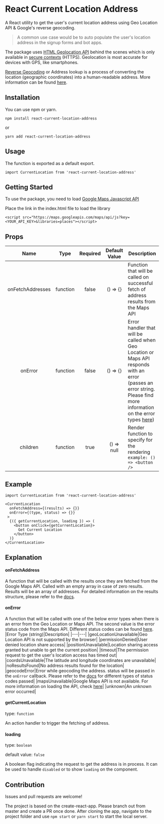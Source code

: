 # React Current Location Address
A React utility to get the user's current location address using Geo Location API & Google's reverse geocoding.

> A common use case would be to auto populate the user's location address in the signup forms and bot apps.

The package uses [HTML Geolocation API](https://developer.mozilla.org/en-US/docs/Web/API/Geolocation_API) behind the scenes which is only available in [secure contexts](https://developer.mozilla.org/en-US/docs/Web/Security/Secure_Contexts) (HTTPS). Geolocation is most accurate for devices with GPS, like smartphones.

[Reverse Geocoding](https://developers.google.com/maps/documentation/geocoding/overview#ReverseGeocoding) or Address lookup is a process of converting the location (geographic coordinates) into a human-readable address. More information can be found [here](https://en.wikipedia.org/wiki/Reverse_geocoding).

## Installation
You can use npm or yarn.

```
npm install react-current-location-address
```
or
```
yarn add react-current-location-address
```

## Usage
The function is exported as a default export.
```
import CurrentLocation from 'react-current-location-address'
```
## Getting Started
To use the package, you need to load [Google Maps Javascript API](https://developers.google.com/maps/documentation/javascript/overview)

Place the link in the index.html file to load the library
```
<script src="https://maps.googleapis.com/maps/api/js?key=<YOUR_API_KEY>&libraries=places"></script>
```
## Props
|Name|Type|Required|Default Value|Description|
|:---:|:---:|:---:|:---:|---|
|onFetchAddresses|function|false|() => {}|Function that will be called on successful fetch of address results from the Maps API|
|onError|function|false|() => {}|Error handler that will be called when Geo Location or Maps API responds with an error (passes an error string. Please find more information on the error types [here](https://github.com/PrasanthIVS/react-current-location-address/blob/master/README.md#onerror))|
|children|function|true|() => null|Render function to specify for the rendering `example: () => <button />`|

## Example
```
import CurrentLocation from 'react-current-location-address'

<CurrentLocation
  onFetchAddress={(results) => {}}
  onError={(type, status) => {}}
 >
  {({ getCurrentLocation, loading }) => (
    <button onClick={getCurrentLocation}>
      Get Current Location
    </button>
  )}
</CurrentLocation>
```
## Explanation
#### onFetchAddress
A function that will be called with the results once they are fetched from the Google Maps API.
Called with an empty array in case of zero results.
Results will be an array of addresses.
For detailed information on the results structure, please refer to the [docs](https://developers.google.com/maps/documentation/geocoding/overview#results).
#### onError
A function that will be called with one of the below error types when there is an error from the Geo Location or Maps API.
The second value is the error status code from the Maps API. Different status codes can be found [here](https://developers.google.com/maps/documentation/geocoding/overview#StatusCodes).
|Error Type (string)|Description|
|---|---|
|geoLocationUnavailable|Geo Location API is not supported by the browser|
|permissionDenied|User denied location share access|
|positionUnavailable|Location sharing access granted but unable to get the current position|
|timeout|The permission request to get the user's location access has timed out|
|coordsUnavailable|The latitude and longitude coordinates are unavailable|
|noResultsFound|No address results found for the location|
|geocodeError|Error while geocoding the address. status will be passed in the `onError` callback. Please refer to the [docs](https://developers.google.com/maps/documentation/geocoding/overview#StatusCodes) for different types of status codes passed|
|mapsUnavailable|Google Maps API is not available. For more information on loading the API, check [here](https://developers.google.com/maps/documentation/javascript/overview#Loading_the_Maps_API)|
|unknown|An unknown error occurred|
#### getCurrentLocation
type: `function`

An action handler to trigger the fetching of address.
#### loading 
type: `boolean`

default value: `false`

A boolean flag indicating the request to get the address is in process.
It can be used to handle `disabled` or to show `loading` on the component.

## Contribution
Issues and pull requests are welcome!

The project is based on the create-react-app. Please branch out from master and create a PR once done.
After cloning the app, navigate to the project folder and use `npm start` or `yarn start` to start the local server.
